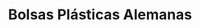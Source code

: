 ---
title: "Bolsas Plásticas Alemanas"
url: /providencia/bolsas-plasticas-alemanas/
shop: Allgemein
---